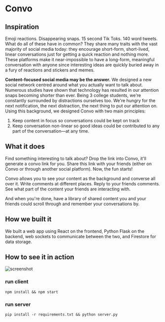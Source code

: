 # Convo

## Inspiration
Emoji reactions. Disappearing snaps. 15 second Tik Toks. 140 word tweets. What do all of these have in common?
They share many traits with the vast majority of social media today: they encourage short-form, short-lived, linear conversations just for getting a quick reaction and nothing more. These platforms make it near-impossible to have a long-form, meaningful conversation with anyone since interesting ideas are quickly buried away in a fury of reactions and stickers and memes.

**Content-focused social media may be the answer.** We designed a new social network centred around what you actually want to talk about. Numerous studies have shown that technology has resulted in our attention snaps becoming shorter than ever. Being 3 college students, we're constantly surrounded by distractions ourselves too. We're hungry for the next notification, the next distraction, the next thing to put our attention on. Using this background, we designed Convo with two main principles:
1. Keep content in focus so conversations could be kept on track
2. Keep conversation non-linear so good ideas could be contributed to any part of the conversation—at any time.

## What it does
Find something interesting to talk about? Drop the link into Convo, it'll generate a convo link for you. Share this link with your friends (either on Convo or through another social platform). Now, the fun starts!

Convo allows you to see your content as the background and converse all over it. Write comments at different places. Reply to your friends comments. See what part of the content your friends are interacting with.

And when you're done, have a library of shared content you and your friends could scroll through and remember your conversations by.

## How we built it
We built a web app using React on the frontend, Python Flask on the backend, web sockets to communicate between the two, and Firestore for data storage.

## How to see it in action
![screenshot](/public/convo.png)<br />

### run client
```
npm install && npm start
```

### run server
```
pip install -r requirements.txt && python server.py
```
